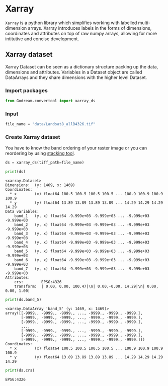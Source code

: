 # Xarray

`Xarray` is a python library which simplifies working with labelled multi-dimension arrays. Xarray introduces labels in the forms of dimensions, coordinates and attributes on top of raw numpy arrays, allowing for more intitutive and concise development.

## Xarray dataset

Xarray Dataset can be seen as a dictionary structure packing up the data, dimensions and attributes. Variables in a Dataset object are called DataArrays and they share dimensions with the higher level Dataset. 

### Import packages


```python
from Godream.convertool import xarray_ds
```

### Input


```python
file_name = "data/Landsat8_allB4326.tif"
```

### Create Xarray dataset

You have to know the band ordering of your raster image or you can reordering by using [stacking tool](https://dreamptk.github.io/Godreamwebsite/bands_stack/).


```python
ds = xarray_ds(tiff_path=file_name)
```


```python
print(ds)
```

    <xarray.Dataset>
    Dimensions:  (y: 1469, x: 1469)
    Coordinates:
      * x        (x) float64 100.5 100.5 100.5 100.5 ... 100.9 100.9 100.9 100.9
      * y        (y) float64 13.89 13.89 13.89 13.89 ... 14.29 14.29 14.29 14.29
    Data variables:
        band_1   (y, x) float64 -9.999e+03 -9.999e+03 ... -9.999e+03 -9.999e+03
        band_2   (y, x) float64 -9.999e+03 -9.999e+03 ... -9.999e+03 -9.999e+03
        band_3   (y, x) float64 -9.999e+03 -9.999e+03 ... -9.999e+03 -9.999e+03
        band_4   (y, x) float64 -9.999e+03 -9.999e+03 ... -9.999e+03 -9.999e+03
        band_5   (y, x) float64 -9.999e+03 -9.999e+03 ... -9.999e+03 -9.999e+03
        band_6   (y, x) float64 -9.999e+03 -9.999e+03 ... -9.999e+03 -9.999e+03
        band_7   (y, x) float64 -9.999e+03 -9.999e+03 ... -9.999e+03 -9.999e+03
    Attributes:
        crs:        EPSG:4326
        transform:  | 0.00, 0.00, 100.47|\n| 0.00,-0.00, 14.29|\n| 0.00, 0.00, 1.00|
    


```python
print(ds.band_5)
```

    <xarray.DataArray 'band_5' (y: 1469, x: 1469)>
    array([[-9999., -9999., -9999., ..., -9999., -9999., -9999.],
           [-9999., -9999., -9999., ..., -9999., -9999., -9999.],
           [-9999., -9999., -9999., ..., -9999., -9999., -9999.],
           ...,
           [-9999., -9999., -9999., ..., -9999., -9999., -9999.],
           [-9999., -9999., -9999., ..., -9999., -9999., -9999.],
           [-9999., -9999., -9999., ..., -9999., -9999., -9999.]])
    Coordinates:
      * x        (x) float64 100.5 100.5 100.5 100.5 ... 100.9 100.9 100.9 100.9
      * y        (y) float64 13.89 13.89 13.89 13.89 ... 14.29 14.29 14.29 14.29
    


```python
print(ds.crs)
```

    EPSG:4326
    


```python

```
